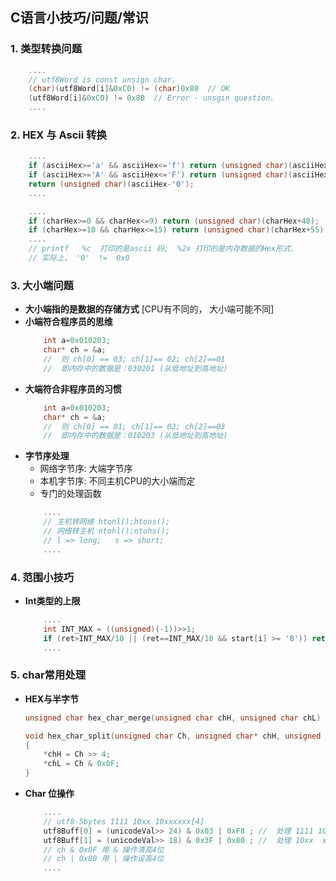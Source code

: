 
## <b>C语言小技巧/问题/常识</b> ##

### <b>1. 类型转换问题</b> ###
```C
    ....
    // utf8Word is const unsign char.
    (char)(utf8Word[i]&0xC0) != (char)0x80  // OK
    (utf8Word[i]&0xC0) != 0x80  // Error - unsgin question.
    ....
```
### <b>2. HEX 与 Ascii 转换</b> ###
```C
    ....
    if (asciiHex>='a' && asciiHex<='f') return (unsigned char)(asciiHex-87);
    if (asciiHex>='A' && asciiHex<='F') return (unsigned char)(asciiHex-55);
    return (unsigned char)(asciiHex-'0');
    ....

    ....
    if (charHex>=0 && charHex<=9) return (unsigned char)(charHex+48);
    if (charHex>=10 && charHex<=15) return (unsigned char)(charHex+55);
    ....
    // printf   %c  打印的是ascii 码;  %2x 打印的是内存数据的Hex形式.
    // 实际上， '0'  !=  0x0
```
### <b>3. 大小端问题</b> ###
-  <b>大小端指的是数据的存储方式</b> [CPU有不同的， 大小端可能不同]
- <b>小端符合程序员的思维</b>
    ```C
        int a=0x010203;
        char* ch = &a;
        //  则 ch[0] == 03; ch[1]== 02; ch[2]==01
        //  即内存中的数据是：030201 (从低地址到高地址)
    ```
- <b>大端符合非程序员的习惯</b>
    ```C
        int a=0x010203;
        char* ch = &a;
        //  则 ch[0] == 01; ch[1]== 02; ch[2]==03
        //  即内存中的数据是：010203 (从低地址到高地址)
    ```
- <b>字节序处理</b>
    - 网络字节序: 大端字节序
    - 本机字节序: 不同主机CPU的大小端而定
    - 专门的处理函数
    ```C
        ....
        // 主机转网络 htonl();htons();
        // 网络转主机 ntohl();ntohs();
        // l => long;   s => short;
        ....
    ``` 
### <b>4. 范围小技巧</b> ###
-  <b>Int类型的上限</b>

    ```C
        ....
        int INT_MAX = ((unsigned)(-1))>>1;
        if (ret>INT_MAX/10 || (ret==INT_MAX/10 && start[i] >= '8')) return -1;
        ....
    ```
### <b>5. char常用处理</b> ###
- <b>HEX与半字节</b>
    ```C
    unsigned char hex_char_merge(unsigned char chH, unsigned char chL) { return chH<<4 | chL; }

    void hex_char_split(unsigned char Ch, unsigned char* chH, unsigned char* chL) 
    { 
        *chH = Ch >> 4;
        *chL = Ch & 0x0F;
    }
    ```
- <b>Char 位操作</b>
    ```C
        ....
        // utf8-5bytes 1111 10xx 10xxxxxx[4]
        utf8Buff[0] = (unicodeVal>> 24) & 0x03 | 0xF8 ;	//  处理 1111 10xx
        utf8Buff[1] = (unicodeVal>> 18) & 0x3F | 0x80 ;	//  处理 10xx  xxxx
        // ch & 0x0F 用 & 操作清高4位
        // ch | 0x80 用 | 操作设高4位
        ....
    ```














